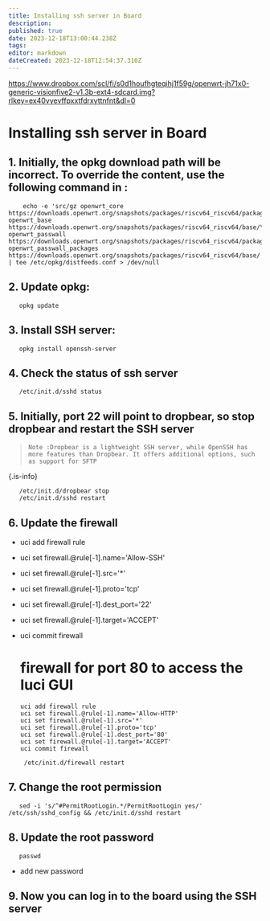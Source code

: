 ```yaml
---
title: Installing ssh server in Board 
description: 
published: true
date: 2023-12-18T13:00:44.238Z
tags: 
editor: markdown
dateCreated: 2023-12-18T12:54:37.310Z
---
```


https://www.dropbox.com/scl/fi/s0d1houfhgteqihj1f59g/openwrt-jh71x0-generic-visionfive2-v1.3b-ext4-sdcard.img?rlkey=ex40vyevffpxxtfdrxyttnfnt&dl=0

# Installing ssh server in Board
 
## 1. Initially, the opkg download path will be incorrect. To override the content, use the following command in :

        echo -e 'src/gz openwrt_core https://downloads.openwrt.org/snapshots/packages/riscv64_riscv64/packages/\nsrc/gz openwrt_base https://downloads.openwrt.org/snapshots/packages/riscv64_riscv64/base/\nsrc/gz openwrt_passwall https://downloads.openwrt.org/snapshots/packages/riscv64_riscv64/packages/\nsrc/gz openwrt_passwall_packages https://downloads.openwrt.org/snapshots/packages/riscv64_riscv64/base/' | tee /etc/opkg/distfeeds.conf > /dev/null
## 2. Update opkg:

       opkg update

## 3. Install SSH server:

       opkg install openssh-server
## 4. Check the status of ssh server

       /etc/init.d/sshd status
## 5. Initially, port 22 will point to dropbear, so stop dropbear and restart the SSH server
>     Note :Dropbear is a lightweight SSH server, while OpenSSH has more features than Dropbear. It offers additional options, such as support for SFTP
{.is-info}


       /etc/init.d/dropbear stop
       /etc/init.d/sshd restart
## 6. Update the firewall

- uci add firewall rule
- uci set firewall.@rule[-1].name='Allow-SSH'
- uci set firewall.@rule[-1].src='*'
- uci set firewall.@rule[-1].proto='tcp'
- uci set firewall.@rule[-1].dest_port='22'
- uci set firewall.@rule[-1].target='ACCEPT'
- uci commit firewall
    # firewall for port 80 to access the luci GUI 

      uci add firewall rule
      uci set firewall.@rule[-1].name='Allow-HTTP'
      uci set firewall.@rule[-1].src='*'
      uci set firewall.@rule[-1].proto='tcp'
      uci set firewall.@rule[-1].dest_port='80'
      uci set firewall.@rule[-1].target='ACCEPT'
      uci commit firewall

       /etc/init.d/firewall restart
## 7. Change the root permission

       sed -i 's/^#PermitRootLogin.*/PermitRootLogin yes/' /etc/ssh/sshd_config && /etc/init.d/sshd restart
## 8. Update the root password

       passwd 
- add new password
## 9. Now you can log in to the board using the SSH server